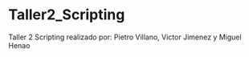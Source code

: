 # Taller2_Scripting
Taller 2 Scripting realizado por: Pietro Villano, Victor Jimenez y Miguel Henao
